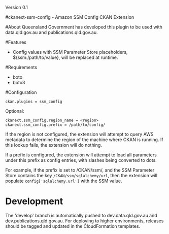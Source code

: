 Version 0.1

#ckanext-ssm-config - Amazon SSM Config CKAN Extension

#About
Queensland Government has developed this plugin to be used with data.qld.gov.au and publications.qld.gov.au.

#Features
* Config values with SSM Parameter Store placeholders, ${ssm:/path/to/value}, will be replaced at runtime.

#Requirements
* boto
* boto3

#Configuration
```
ckan.plugins = ssm_config
```

Optional:

```
ckanext.ssm_config.region_name = <region>
ckanext.ssm_config.prefix = /path/to/config/
```

If the region is not configured, the extension will attempt to query AWS metadata to determine the
region of the machine where CKAN is running. If this lookup fails, the extension will do nothing.

If a prefix is configured, the extension will attempt to load all parameters under this prefix as
config entries, with slashes being converted to dots.

For example, if the prefix is set to /CKAN/ssm/, and the SSM Parameter Store contains the key
``/CKAN/ssm/sqlalchemy/url``, then the extension will populate ``config['sqlalchemy.url']``
with the SSM value.

# Development

The 'develop' branch is automatically pushed to dev.data.qld.gov.au and dev.publications.qld.gov.au.
For deploying to higher environments, releases should be tagged and updated in the CloudFormation templates.
